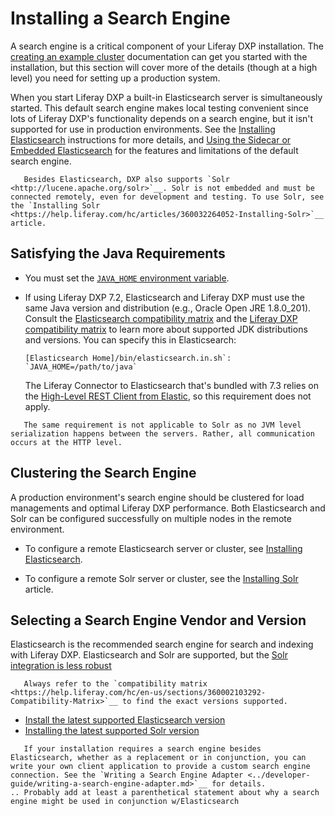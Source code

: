 # Installing a Search Engine

A search engine is a critical component of your Liferay DXP installation. The [creating an example cluster](./../../installation-and-upgrades/setting-up-liferay-dxp/clustering-for-high-availability/example-creating-a-simple-dxp-cluster.md#prepare-a-search-engine) documentation can get you started with the installation, but this section will cover more of the details (though at a high level) you need for setting up a production system.

<!-- MAKE A DIAGRAM SIMILAR TO THE CCR ONE BUT WITH JUST ONE CONNECTION -->

When you start Liferay DXP a built-in Elasticsearch server is simultaneously started. This default search engine makes local testing convenient since lots of Liferay DXP's functionality depends on a search engine, but it isn't supported for use in production environments. See the [Installing Elasticsearch](./elasticsearch/getting-started-with-elasticsearch.md) instructions for more details, and [Using the Sidecar or Embedded Elasticsearch](./elasticsearch/using-the-sidecar-or-embedded-elasticsearch.md) for the features and limitations of the default search engine.
<!-- Is this the place to introduce sidecar which will replace embedded in GA4? -->

```note::
   Besides Elasticsearch, DXP also supports `Solr <http://lucene.apache.org/solr>`__. Solr is not embedded and must be connected remotely, even for development and testing. To use Solr, see the `Installing Solr <https://help.liferay.com/hc/articles/360032264052-Installing-Solr>`__ article.
```
<!-- Is this the place to mention our deprecation of solr support? And that one can develop their own search engine adapter? And what we support in terms of custom search engine adapters? -->

## Satisfying the Java Requirements

- You must set the [`JAVA_HOME` environment variable](https://docs.oracle.com/cd/E19182-01/820-7851/inst_cli_jdk_javahome_t/).

- If using Liferay DXP 7.2, Elasticsearch and Liferay DXP must use the same Java version and distribution (e.g., Oracle Open JRE 1.8.0_201). Consult the [Elasticsearch compatibility matrix](https://www.elastic.co/support/matrix#matrix_jvm) and the [Liferay DXP compatibility matrix](https://help.liferay.com/hc/sections/360002103292-Compatibility-Matrix) to learn more about supported JDK distributions and versions. You can specify this in Elasticsearch:

   ```properties
   [Elasticsearch Home]/bin/elasticsearch.in.sh`: `JAVA_HOME=/path/to/java`
   ```

   The Liferay Connector to Elasticsearch that's bundled with 7.3 relies on the [High-Level REST Client from Elastic](https://www.elastic.co/guide/en/elasticsearch/client/java-rest/7.x/java-rest-high.html), so this requirement does not apply.

```note::
   The same requirement is not applicable to Solr as no JVM level serialization happens between the servers. Rather, all communication occurs at the HTTP level.
```
## Clustering the Search Engine

A production environment's search engine should be clustered for load managements and optimal Liferay DXP performance. Both Elasticsearch and Solr can be configured successfully on multiple nodes in the remote environment.

* To configure a remote Elasticsearch server or cluster, see [Installing Elasticsearch](./getting-started-with-elasticsearch.md).

* To configure a remote Solr server or cluster, see the [Installing Solr](./solr/installing-solr.md) article.

## Selecting a Search Engine Vendor and Version

Elasticsearch is the recommended search engine for search and indexing with Liferay DXP. Elasticsearch and Solr are supported, but the [Solr integration is less robust](./installing-solr/solr-limitations.md)

```important::
   Always refer to the `compatibility matrix <https://help.liferay.com/hc/en-us/sections/360002103292-Compatibility-Matrix>`__ to find the exact versions supported.
```

- [Install the latest supported Elasticsearch version](./elasticsearch/getting-started-with-elasticsearch.md)
- [Installing the latest supported Solr version](./solr/installing-solr.md)

```note::
   If your installation requires a search engine besides Elasticsearch, whether as a replacement or in conjunction, you can write your own client application to provide a custom search engine connection. See the `Writing a Search Engine Adapter <../developer-guide/writing-a-search-engine-adapter.md>`__ for details.
.. Probably add at least a parenthetical statement about why a search engine might be used in conjunction w/Elasticsearch
```

<!-- Goes in the Solr section intro article and will need updates
## Using Solr

There are some drawbacks to using Solr as the search engine. These limitations affect how Solr processes search requests in various Liferay products.

### End User Feature Limitations of Liferay's Solr Integration

* [Liferay Commerce](https://help.liferay.com/hc/en-us/articles/360017869952)
* [Workflow Metrics](https://help.liferay.com/hc/en-us/articles/360029042071-Workflow-Metrics-The-Service-Level-Agreement-SLA-)
* [Custom Filter search widget](https://help.liferay.com/hc/en-us/articles/360028721272-Filtering-Search-Results-with-the-Custom-Filter-Widget)
* [The Low Level Search Options widget](https://help.liferay.com/hc/en-us/articles/360032607571-Low-Level-Search-Options-Searching-Additional-or-Alternate-Indexes)
* [Search Tuning: Customizing Search Results](https://help.liferay.com/hc/en-us/articles/360034473872-Search-Tuning-Customizing-Search-Results)
* [Search Tuning: Synonyms](https://help.liferay.com/hc/articles/360034473852-Search-Tuning-Synonym-Sets)

### Developer Feature Limitations of Liferay's Solr Integration

Implementation for the following APIs may be added in the future, but they are not currently supported by Liferay's Solr connector.

* From Portal Core (Module: `portal-kernel`, Artifact:
    `com.liferay.portal.kernel`):
  * `com.liferay.portal.kernel.search.generic.NestedQuery`
  * `com.liferay.portal.kernel.search.filter`:
    * `ComplexQueryPart`
    * `GeoBoundingBoxFilter`
    * `GeoDistanceFilter`
    * `GeoDistanceRangeFilter`
    * `GeoPolygonFilter`
* From the Portal Search API (Module: `portal-search-api`, Artifact:
    `com.liferay.portal.search.api`):
  * `com.liferay.portal.search.filter`:
    * `ComplexQueryPart`
    * `TermsSetFilter`
  * `com.liferay.portal.search.geolocation.*`
  * `com.liferay.portal.search.highlight.*`
  * `com.liferay.portal.search.query.function.*`
  * `com.liferay.portal.search.query.*`:
  * `com.liferay.portal.search.script.*`
  * `com.liferay.portal.search.significance.*`
  * `com.liferay.portal.search.sort.*`: only `Sort`,`FieldSort`, and `ScoreSort` are supported
* Portal Search Engine Adapter API (Module: `portal-search-engine-adapter-api`,
    Artifact: `com.liferay.portal.search.engine.adapter.api`)
  * `com.liferay.portal.search.engine.adapter.cluster.*`
  * `com.liferay.portal.search.engine.adapter.document.UpdateByQueryDocumentRequest`
  * `com.liferay.portal.search.engine.adapter.index.*`: only `RefreshIndexRequest` is supported
  * `com.liferay.portal.search.engine.adapter.search.*`:
    * `MultisearchSearchRequest`
    * `SuggestSearchRequest`
  * `com.liferay.portal.search.engine.adapter.snapshot.*`

Liferay Commerce requires the `TermsSetFilter` implementation which is only available in the Elasticsearch connector.
-->
